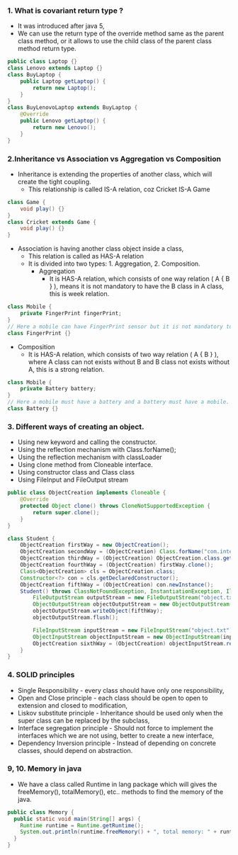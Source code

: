 ### 1. What is covariant return type ?
- It was introduced after java 5,
- We can use the return type of the override method same as the parent class method, or it allows to use the child class of the parent class method return type.
```java
public class Laptop {}
class Lenovo extends Laptop {}
class BuyLaptop {
    public Laptop getLaptop() {
        return new Laptop();
    }
}
class BuyLenovoLaptop extends BuyLaptop {
    @Override
    public Lenovo getLaptop() {
        return new Lenovo();
    }
}
```

### 2.Inheritance vs Association vs Aggregation vs Composition
- Inheritance is extending the properties of another class, which will create the tight coupling.
  - This relationship is called IS-A relation, coz Cricket IS-A Game
```java
class Game {
    void play() {}
}
class Cricket extends Game {
    void play() {}
}
```
- Association is having another class object inside a class,
  - This relation is called as HAS-A relation
  - It is divided into two types: 1. Aggregation, 2. Composition.
    - Aggregation
      - It is HAS-A relation, which consists of one way relation ( A { B } ), means it is not mandatory to have the B class in A class, this is week relation.
```java
class Mobile {
    private FingerPrint fingerPrint;
}
// Here a mobile can have FingerPrint sensor but it is not mandatory to have it.
class FingerPrint {}
```
- Composition
  - It is HAS-A relation, which consists of two way relation ( A { B } ), where A class can not exists without B and B class not exists without A, this is a strong relation.
```java
class Mobile {
    private Battery battery;
}
// Here a mobile must have a battery and a battery must have a mobile.
class Battery {}
```
### 3. Different ways of creating an object.
  - Using new keyword and calling the constructor.
  - Using the reflection mechanism with Class.forName();
  - Using the reflection mechanism with classLoader
  - Using clone method from Cloneable interface.
  - Using constructor class and Class<T> class
  - Using FileInput and FileOutput stream
```java
public class ObjectCreation implements Cloneable {
    @Override
    protected Object clone() throws CloneNotSupportedException {
        return super.clone();
    }
}

class Student {
    ObjectCreation firstWay = new ObjectCreation();
    ObjectCreation secondWay = (ObjectCreation) Class.forName("com.interview.solutions.ObjectCreation").newInstance();
    ObjectCreation thirdWay = (ObjectCreation) ObjectCreation.class.getClassLoader().loadClass("com.interview.solutions.ObjectCreation").newInstance();
    ObjectCreation fourthWay = (ObjectCreation) firstWay.clone();
    Class<ObjectCreation> cls = ObjectCreation.class;
    Constructor<?> con = cls.getDeclaredConstructor();
    ObjectCreation fifthWay = (ObjectCreation) con.newInstance();
    Student() throws ClassNotFoundException, InstantiationException, IllegalAccessException, CloneNotSupportedException, NoSuchMethodException, InvocationTargetException, IOException {
        FileOutputStream outputStream = new FileOutputStream("object.txt");
        ObjectOutputStream objectOutputStream = new ObjectOutputStream(outputStream);
        objectOutputStream.writeObject(fifthWay);
        objectOutputStream.flush();

        FileInputStream inputStream = new FileInputStream("object.txt");
        ObjectInputStream objectInputStream = new ObjectInputStream(inputStream);
        ObjectCreation sixthWay = (ObjectCreation) objectInputStream.readObject();
    }
}
```
### 4. SOLID principles
- Single Responsibility - every class should have only one responsibility,
- Open and Close principle - each class should be open to open to extension and closed to modification,
- Liskov substitute principle - Inheritance should be used only when the super class can be replaced by the subclass,
- Interface segregation principle - Should not force to implement the interfaces which we are not using, better to create a new interface,
- Dependency Inversion principle - Instead of depending on concrete classes, should depend on abstraction.

### 9, 10. Memory in java
- We have a class called Runtime in lang package which will gives the freeMemory(), totalMemory(), etc.. methods to find the memory of the java.
```java
public class Memory {
  public static void main(String[] args) {
    Runtime runtime = Runtime.getRuntime();
    System.out.println(runtime.freeMemory() + ", total memory: " + runtime.totalMemory());
  }
}
```